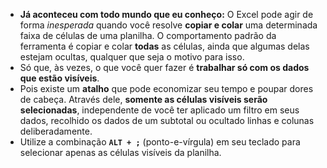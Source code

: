 - **Já aconteceu com todo mundo que eu conheço:** O Excel pode agir de forma _inesperada_ quando você resolve **copiar e colar** uma determinada faixa de células de uma planilha. O comportamento padrão da ferramenta é copiar e colar **todas** as células, ainda que algumas delas estejam ocultas, qualquer que seja o motivo para isso.
- Só que, às vezes, o que você quer fazer é **trabalhar só com os dados que estão visíveis**.
- Pois existe um **atalho** que pode economizar seu tempo e poupar dores de cabeça. Através dele, **somente as células visíveis serão selecionadas**, independente de você ter aplicado um filtro em seus dados, recolhido os dados de um subtotal ou ocultado linhas e colunas deliberadamente.
- Utilize a combinação **`ALT + ;`** (ponto-e-vírgula) em seu teclado para selecionar apenas as células visíveis da planilha.